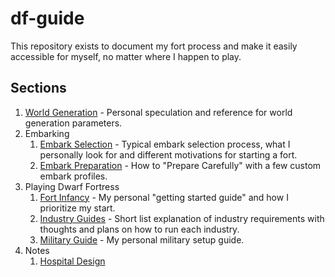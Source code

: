 # df-guide

This repository exists to document my fort process and make it easily accessible for myself, no matter where I happen to play.

## Sections

1. [World Generation](world-generation.md) - Personal speculation and reference for world generation parameters.
2. Embarking
	1. [Embark Selection](embark-selection.md) - Typical embark selection process, what I personally look for and different motivations for starting a fort.
	2. [Embark Preparation](prepare-carefully.md) - How to "Prepare Carefully" with a few custom embark profiles.
3.  Playing Dwarf Fortress
	1. [Fort Infancy](fort-setup.md) - My personal "getting started guide" and how I prioritize my start.
	2. [Industry Guides](industry.md) - Short list explanation of industry requirements with thoughts and plans on how to run each industry.
	3. [Military Guide](military.md) - My personal military setup guide.
4. Notes
	1. [Hospital Design](hospital-design.md)